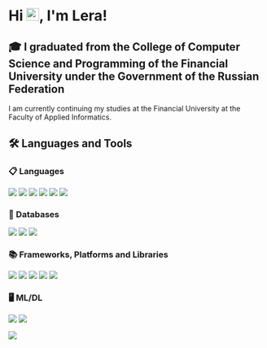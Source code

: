 # Hi <img src="https://media.giphy.com/media/hvRJCLFzcasrR4ia7z/giphy.gif" width="25px">, I'm Lera!

## 🎓 I graduated from the College of Computer Science and Programming of the Financial University under the Government of the Russian Federation
I am currently continuing my studies at the Financial University at the Faculty of Applied Informatics.

<summary><h2>🛠️ Languages and Tools</h2></summary>

<h3>📋 Languages</h3>
 <p>
  	<img src="https://img.shields.io/badge/c%23%20-%23239120.svg?&style=for-the-badge&logo=c-sharp&logoColor=white"/>
  <img src="https://img.shields.io/badge/css3%20-%231572B6.svg?&style=for-the-badge&logo=css3&logoColor=white"/>
  <img src="https://img.shields.io/badge/html5%20-%23E34F26.svg?&style=for-the-badge&logo=html5&logoColor=white"/>
  <img src="https://img.shields.io/badge/java-%23ED8B00.svg?&style=for-the-badge&logo=java&logoColor=white"/>
  <img src="https://img.shields.io/badge/javascript%20-%23323330.svg?&style=for-the-badge&logo=javascript&logoColor=%23F7DF1E"/>
  <img src="https://img.shields.io/badge/python%20-%2314354C.svg?&style=for-the-badge&logo=python&logoColor=white"/>
 </p>
 
<h3>💾 Databases</h3>
<p>
 <img src="https://img.shields.io/badge/mysql-%2300f.svg?&style=for-the-badge&logo=mysql&logoColor=white"/>
 <img src ="https://img.shields.io/badge/postgres-%23316192.svg?&style=for-the-badge&logo=postgresql&logoColor=white"/>
 	<img src ="https://img.shields.io/badge/sqlite-%2307405e.svg?&style=for-the-badge&logo=sqlite&logoColor=white"/>
</p>

<h3>📚 Frameworks, Platforms and Libraries</h3>
<p>
 <img src="https://img.shields.io/badge/bootstrap%20-%23563D7C.svg?&style=for-the-badge&logo=bootstrap&logoColor=white"/>
 <img src="https://img.shields.io/badge/django%20-%23092E20.svg?&style=for-the-badge&logo=django&logoColor=white"/>
 <img src="https://img.shields.io/badge/flask%20-%23000.svg?&style=for-the-badge&logo=flask&logoColor=white"/>
 <img src="https://img.shields.io/badge/react%20-%2320232a.svg?&style=for-the-badge&logo=react&logoColor=%2361DAFB"/>
 <img src="https://img.shields.io/badge/redux%20-%23593d88.svg?&style=for-the-badge&logo=redux&logoColor=white"/>
</p>

<h3>🖥️ ML/DL</h3>
 <p>
  <img src="https://img.shields.io/badge/pandas%20-%23150458.svg?&style=for-the-badge&logo=pandas&logoColor=white" />
  <img src="https://img.shields.io/badge/numpy%20-%23013243.svg?&style=for-the-badge&logo=numpy&logoColor=white" />
 </p>

 <img src="https://img.shields.io/badge/docker%20-%230db7ed.svg?&style=for-the-badge&logo=docker&logoColor=white"/>
</p>
<br />
